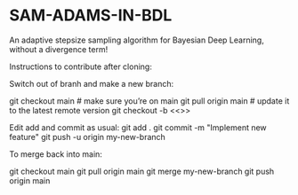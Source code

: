 # SAM-ADAMS-IN-BDL

An adaptive stepsize sampling algorithm for Bayesian Deep Learning, without a divergence term!


Instructions to contribute after cloning:

Switch out of branh and make a new branch:

git checkout main          # make sure you’re on main
git pull origin main        # update it to the latest remote version
git checkout -b <<<INSERT YOUR BRANCH NAME>>>

Edit add and commit as usual:
git add .
git commit -m "Implement new feature"
git push -u origin my-new-branch

To merge back into main:

git checkout main
git pull origin main
git merge my-new-branch
git push origin main


